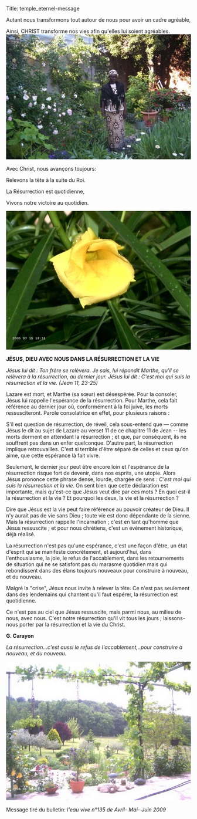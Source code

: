 Title: temple_eternel-message

Autant nous transformons tout autour de nous pour avoir un cadre agréable, 

Ainsi, CHRIST transforme nos vies afin qu'elles lui soient agréables.
![alt text][1]


Avec Christ, nous avançons toujours: 

Relevons la tête à la suite du Roi. 

La Résurrection est quotidienne,

Vivons notre victoire au quotidien.

![alt text][2]


**JÉSUS, DIEU AVEC NOUS DANS LA RÉSURRECTION ET LA VIE**

*Jésus lui dit : Ton frère se relèvera. Je sais, lui répondit Marthe, qu'il se relèvera à la résurrection, au der­nier jour. Jésus lui dit : C'est moi qui suis la résurrection et la vie. (Jean 11, 23-25)*

Lazare est mort, et Marthe (sa sœur) est désespérée. Pour la consoler, Jésus lui rappelle l'espérance de la résurrection. Pour Marthe, cela fait référence au dernier jour où, conformément à la foi juive, les morts ressusciteront. Parole consolatrice en effet, pour plusieurs raisons :

S'il est question de résurrection, de réveil, cela sous-entend que — comme Jésus le dit au sujet de Lazare au verset 11 de ce chapitre 11 de Jean -- les morts dorment en attendant la résurrection ; et que,
par conséquent, ils ne souffrent pas dans un enfer quelconque.
D'autre part, la résurrection implique retrouvailles. C'est si terrible d'être séparé de celles et ceux qu'on
aime, que cette espérance là fait vivre.

Seulement, le dernier jour peut être encore loin et l'espérance de la résurrection risque fort de devenir, dans nos esprits, une utopie. Alors Jésus prononce cette phrase dense, lourde, chargée de sens : *C'est moi qui suis la résurrection et la vie*. On sent bien que cette déclaration est importante, mais qu'est-ce que Jésus veut dire par ces mots ? En quoi est-il la résurrection et la vie ? Et pourquoi les deux, la vie et la résurrec­tion ?

Dire que Jésus est la vie peut faire référence au pouvoir créateur de Dieu. Il n'y aurait pas de vie sans Dieu ; toute vie est donc dépendante de la sienne. Mais la résurrection rappelle l'incarnation ; c'est en tant qu'homme que Jésus ressuscite ; et pour nous chrétiens, c'est un événement historique, déjà réalisé. 

La ré­surrection n'est pas qu'une espérance, c'est une façon d'être, un état d'esprit qui se manifeste concrètement, et aujourd'hui, dans l'enthousiasme, la joie, le refus de l'accablement, dans les retournements de situation qui ne se satisfont pas du marasme quotidien mais qui rebondissent dans des élans toujours nouveaux pour construire à nouveau, et du nouveau. 

Malgré la "crise", Jésus nous invite à relever la tête. Ce n'est pas seu­lement dans des lendemains qui chantent qu'il faut espérer, la résurrection est quotidienne. 

Ce n'est pas au ciel que Jésus ressuscite, mais parmi nous, au milieu de nous, avec nous. C'est notre résur­rection qu'il vit tous les jours ; laissons-nous porter par la résurrection et la vie du Christ.

**G. Carayon**

*La ré­surrection...c'est aussi le refus de l'accablement,..pour construire à nouveau, et du nouveau.* 

![alt text][3]


Message tiré du bulletin: *l'eau vive n°135 de Avril- Mai- Juin 2009*


  [1]: /data/CEEE_2009_2010/Rencontres_au_Centre/Transforme_autour_de_toi_PICT1583_cropped.JPG
  [2]: /data/images/PICT0358.JPG
  [3]: /data/images/Pay_fleur_1PICT1416.JPG

